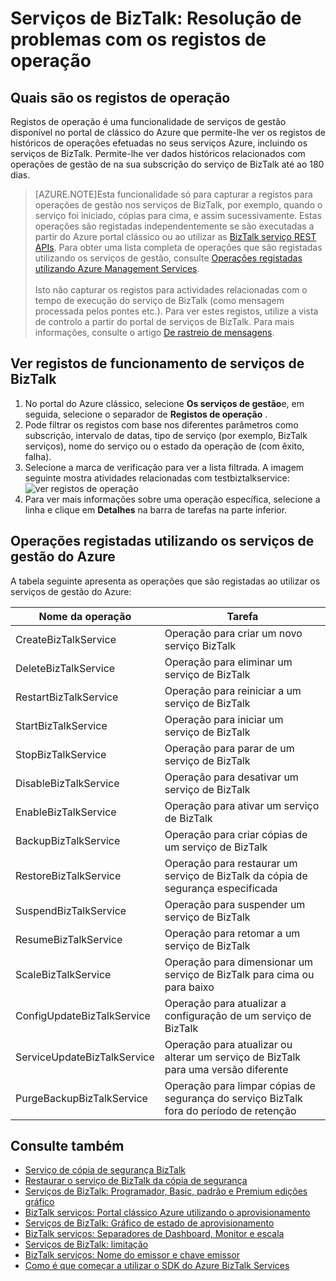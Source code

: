 <properties 
    pageTitle="Resolver problemas de serviços de BizTalk utilizando registos de operação | Microsoft Azure" 
    description="Resolver problemas de serviços de BizTalk utilizando os registos de operação. MAK, MAB, WABS" 
    services="biztalk-services" 
    documentationCenter="" 
    authors="MandiOhlinger" 
    manager="erikre" 
    editor=""/>

<tags 
    ms.service="biztalk-services" 
    ms.workload="integration" 
    ms.tgt_pltfrm="na" 
    ms.devlang="na" 
    ms.topic="article" 
    ms.date="08/15/2016" 
    ms.author="mandia"/>


# <a name="biztalk-services-troubleshoot-using-operation-logs"></a>Serviços de BizTalk: Resolução de problemas com os registos de operação

## <a name="what-are-the-operation-logs"></a>Quais são os registos de operação
Registos de operação é uma funcionalidade de serviços de gestão disponível no portal de clássico do Azure que permite-lhe ver os registos de históricos de operações efetuadas no seus serviços Azure, incluindo os serviços de BizTalk. Permite-lhe ver dados históricos relacionados com operações de gestão de na sua subscrição do serviço de BizTalk até ao 180 dias.

> [AZURE.NOTE]Esta funcionalidade só para capturar a registos para operações de gestão nos serviços de BizTalk, por exemplo, quando o serviço foi iniciado, cópias para cima, e assim sucessivamente. Estas operações são registadas independentemente se são executadas a partir do Azure portal clássico ou ao utilizar as [BizTalk serviço REST APIs](http://msdn.microsoft.com/library/azure/dn232347.aspx). Para obter uma lista completa de operações que são registadas utilizando os serviços de gestão, consulte [Operações registadas utilizando Azure Management Services](#bizops).<br/><br/>
Isto não capturar os registos para actividades relacionadas com o tempo de execução do serviço de BizTalk (como mensagem processada pelos pontes etc.). Para ver estes registos, utilize a vista de controlo a partir do portal de serviços de BizTalk. Para mais informações, consulte o artigo [De rastreio de mensagens](http://msdn.microsoft.com/library/azure/hh949805.aspx).

## <a name="view-biztalk-services-operation-logs"></a>Ver registos de funcionamento de serviços de BizTalk
1. No portal do Azure clássico, selecione **Os serviços de gestão**e, em seguida, selecione o separador de **Registos de operação** .
2. Pode filtrar os registos com base nos diferentes parâmetros como subscrição, intervalo de datas, tipo de serviço (por exemplo, BizTalk serviços), nome do serviço ou o estado da operação de (com êxito, falha).
3. Selecione a marca de verificação para ver a lista filtrada. A imagem seguinte mostra atividades relacionadas com testbiztalkservice:  ![ver registos de operação][ViewLogs] 
4. Para ver mais informações sobre uma operação específica, selecione a linha e clique em **Detalhes** na barra de tarefas na parte inferior.


## <a name="bizops"></a>Operações registadas utilizando os serviços de gestão do Azure
A tabela seguinte apresenta as operações que são registadas ao utilizar os serviços de gestão do Azure:

Nome da operação | Tarefa
--- | ---
CreateBizTalkService | Operação para criar um novo serviço BizTalk
DeleteBizTalkService | Operação para eliminar um serviço de BizTalk
RestartBizTalkService | Operação para reiniciar a um serviço de BizTalk
StartBizTalkService | Operação para iniciar um serviço de BizTalk
StopBizTalkService | Operação para parar de um serviço de BizTalk
DisableBizTalkService | Operação para desativar um serviço de BizTalk
EnableBizTalkService | Operação para ativar um serviço de BizTalk
BackupBizTalkService | Operação para criar cópias de um serviço de BizTalk
RestoreBizTalkService | Operação para restaurar um serviço de BizTalk da cópia de segurança especificada
SuspendBizTalkService | Operação para suspender um serviço de BizTalk
ResumeBizTalkService | Operação para retomar a um serviço de BizTalk
ScaleBizTalkService | Operação para dimensionar um serviço de BizTalk para cima ou para baixo
ConfigUpdateBizTalkService | Operação para atualizar a configuração de um serviço de BizTalk
ServiceUpdateBizTalkService | Operação para atualizar ou alterar um serviço de BizTalk para uma versão diferente
PurgeBackupBizTalkService | Operação para limpar cópias de segurança do serviço BizTalk fora do período de retenção


## <a name="see-also"></a>Consulte também
- [Serviço de cópia de segurança BizTalk](http://go.microsoft.com/fwlink/p/?LinkID=325584)
- [Restaurar o serviço de BizTalk da cópia de segurança](http://go.microsoft.com/fwlink/p/?LinkID=325582)
- [Serviços de BizTalk: Programador, Basic, padrão e Premium edições gráfico](http://go.microsoft.com/fwlink/p/?LinkID=302279)
- [BizTalk serviços: Portal clássico Azure utilizando o aprovisionamento](http://go.microsoft.com/fwlink/p/?LinkID=302280)
- [Serviços de BizTalk: Gráfico de estado de aprovisionamento](http://go.microsoft.com/fwlink/p/?LinkID=329870)
- [BizTalk serviços: Separadores de Dashboard, Monitor e escala](http://go.microsoft.com/fwlink/p/?LinkID=302281)
- [Serviços de BizTalk: limitação](http://go.microsoft.com/fwlink/p/?LinkID=302282)
- [BizTalk serviços: Nome do emissor e chave emissor](http://go.microsoft.com/fwlink/p/?LinkID=303941)
- [Como é que começar a utilizar o SDK do Azure BizTalk Services](http://go.microsoft.com/fwlink/p/?LinkID=302335)

[ViewLogs]: ./media/biztalk-troubleshoot-using-ops-logs/Operation-Logs.png
 
